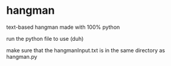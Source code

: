 # hangman
text-based hangman made with 100% python



run the python file to use (duh)

make sure that the hangmanInput.txt is in the same directory as hangman.py
